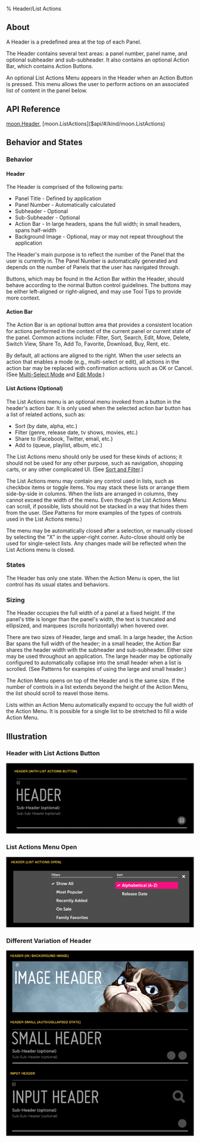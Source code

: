 ﻿% Header/List Actions

## About

A Header is a predefined area at the top of each Panel.

The Header contains several text areas: a panel number, panel name, and optional
subheader and sub-subheader.  It also contains an optional Action Bar, which
contains Action Buttons.

An optional List Actions Menu appears in the Header when an Action Button is
pressed.  This menu allows the user to perform actions on an associated list of
content in the panel below.

## API Reference

[moon.Header]($api/#/kind/moon.Header),
[moon.ListActions]($api/#/kind/moon.ListActions)

## Behavior and States

### Behavior

#### Header

The Header is comprised of the following parts:

* Panel Title - Defined by application
* Panel Number - Automatically calculated
* Subheader - Optional
* Sub-Subheader - Optional
* Action Bar - In large headers, spans the full width; in small headers, spans
    half-width
* Background Image - Optional, may or may not repeat throughout the application

The Header's main purpose is to reflect the number of the Panel that the user is
currently in.  The Panel Number is automatically generated and depends on the
number of Panels that the user has navigated through.

Buttons, which may be found in the Action Bar within the Header, should behave
according to the normal Button control guidelines.  The buttons may be either
left-aligned or right-aligned, and may use Tool Tips to provide more context.

#### Action Bar

The Action Bar is an optional button area that provides a consistent location
for actions performed in the context of the current panel or current state of
the panel.  Common actions include: Filter, Sort, Search, Edit, Move, Delete,
Switch View, Share To, Add To, Favorite, Download, Buy, Rent, etc.

By default, all actions are aligned to the right.  When the user selects an
action that enables a mode (e.g., multi-select or edit), all actions in the
action bar may be replaced with confirmation actions such as OK or Cancel.  (See
[Multi-Select Mode](../patterns/acting-on-data/multi-select-mode.html) and [Edit
Mode](../patterns/acting-on-data/edit-mode.html).)

#### List Actions (Optional)

The List Actions menu is an optional menu invoked from a button in the header's
action bar.  It is only used when the selected action bar button has a list of
related actions, such as:

* Sort (by date, alpha, etc.)
* Filter (genre, release date, tv shows, movies, etc.)
* Share to (Facebook, Twitter, email, etc.)
* Add to (queue, playlist, album, etc.)

The List Actions menu should only be used for these kinds of actions; it should
not be used for any other purpose, such as navigation, shopping carts, or any
other complicated UI.  (See [Sort and
Filter](../patterns/acting-on-data/sort-and-filter.html).)

The List Actions menu may contain any control used in lists, such as checkbox
items or toggle items.  You may stack these lists or arrange them side-by-side
in columns.  When the lists are arranged in columns, they cannot exceed the
width of the menu.  Even though the List Actions Menu can scroll, if possible,
lists should not be stacked in a way that hides them from the user.  (See
Patterns for more examples of the types of controls used in the List Actions
menu.)

The menu may be automatically closed after a selection, or manually closed by
selecting the "X" in the upper-right corner.  Auto-close should only be used for
single-select lists.  Any changes made will be reflected when the List Actions
menu is closed.

### States

The Header has only one state.  When the Action Menu is open, the list control
has its usual states and behaviors.

### Sizing

The Header occupies the full width of a panel at a fixed height.  If the panel's
title is longer than the panel's width, the text is truncated and ellipsized,
and marquees (scrolls horizontally) when hovered over.

There are two sizes of Header, large and small.  In a large header, the Action
Bar spans the full width of the header; in a small header, the Action Bar shares
the header width with the subheader and sub-subheader.  Either size may be used
throughout an application.  The large header may be optionally configured to
automatically collapse into the small header when a list is scrolled.  (See
Patterns for examples of using the large and small header.)

The Action Menu opens on top of the Header and is the same size.  If the number
of controls in a list extends beyond the height of the Action Menu, the list
should scroll to reavel those items.

Lists within an Action Menu automatically expand to occupy the full width of the
Action Menu.  It is possible for a single list to be stretched to fill a wide
Action Menu.

## Illustration

### Header with List Actions Button

![](../../assets/dg-controls-header-list-actions-1.png)

### List Actions Menu Open

![](../../assets/dg-controls-header-list-actions-2.png)

### Different Variation of Header

![](../../assets/dg-controls-header-list-actions-3.png)
